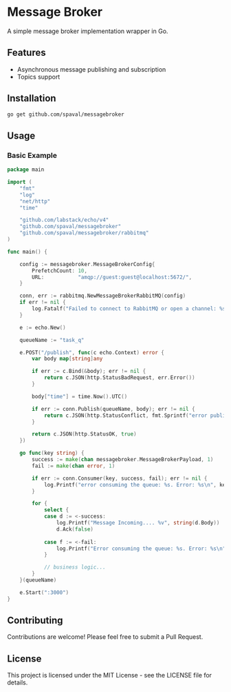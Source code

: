 # Message Broker

A simple message broker implementation wrapper in Go.

## Features

- Asynchronous message publishing and subscription
- Topics support

## Installation

```bash
go get github.com/spaval/messagebroker
```

## Usage

### Basic Example

```go
package main

import (
	"fmt"
	"log"
	"net/http"
	"time"

	"github.com/labstack/echo/v4"
	"github.com/spaval/messagebroker"
	"github.com/spaval/messagebroker/rabbitmq"
)

func main() {

	config := messagebroker.MessageBrokerConfig{
		PrefetchCount: 10,
		URL:           "amqp://guest:guest@localhost:5672/",
	}

	conn, err := rabbitmq.NewMessageBrokerRabbitMQ(config)
	if err != nil {
		log.Fatalf("Failed to connect to RabbitMQ or open a channel: %s", err.Error())
	}

	e := echo.New()

	queueName := "task_q"

	e.POST("/publish", func(c echo.Context) error {
		var body map[string]any

		if err := c.Bind(&body); err != nil {
			return c.JSON(http.StatusBadRequest, err.Error())
		}

		body["time"] = time.Now().UTC()

		if err := conn.Publish(queueName, body); err != nil {
			return c.JSON(http.StatusConflict, fmt.Sprintf("error publishing. Error: %s", err.Error()))
		}

		return c.JSON(http.StatusOK, true)
	})

	go func(key string) {
		success := make(chan messagebroker.MessageBrokerPayload, 1)
		fail := make(chan error, 1)

		if err := conn.Consumer(key, success, fail); err != nil {
			log.Printf("error consuming the queue: %s. Error: %s\n", key, err.Error())
		}

		for {
			select {
			case d := <-success:
				log.Printf("Message Incoming.... %v", string(d.Body))
				d.Ack(false)
			
			case f := <-fail:
			 	log.Printf("Error consuming the queue: %s. Error: %s\n", key, f.Error())
			}

			// business logic...
		}
	}(queueName)

	e.Start(":3000")
}

```

## Contributing

Contributions are welcome! Please feel free to submit a Pull Request.

## License

This project is licensed under the MIT License - see the LICENSE file for details.
